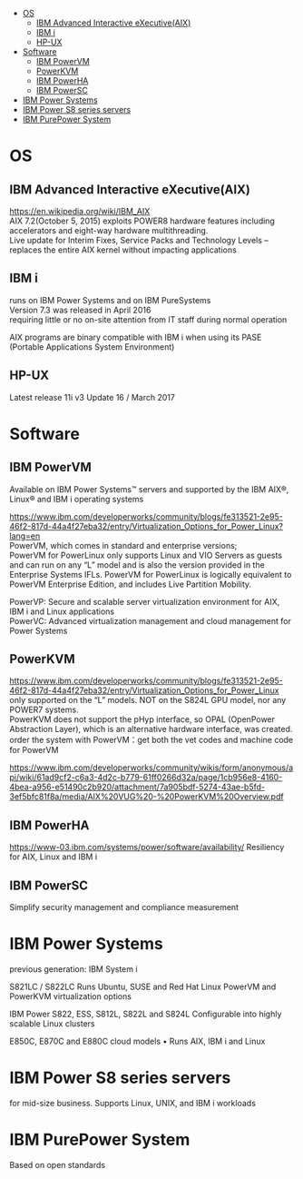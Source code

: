 <!-- TOC -->

- [OS](#os)
    - [IBM Advanced Interactive eXecutive(AIX)](#ibm-advanced-interactive-executiveaix)
    - [IBM i](#ibm-i)
    - [HP-UX](#hp-ux)
- [Software](#software)
    - [IBM PowerVM](#ibm-powervm)
    - [PowerKVM](#powerkvm)
    - [IBM PowerHA](#ibm-powerha)
    - [IBM PowerSC](#ibm-powersc)
- [IBM Power Systems](#ibm-power-systems)
- [IBM Power S8 series servers](#ibm-power-s8-series-servers)
- [IBM PurePower System](#ibm-purepower-system)

<!-- /TOC -->

# OS
## IBM Advanced Interactive eXecutive(AIX)
https://en.wikipedia.org/wiki/IBM_AIX  
AIX 7.2(October 5, 2015) exploits POWER8 hardware features including accelerators and eight-way hardware multithreading.  
Live update for Interim Fixes, Service Packs and Technology Levels – replaces the entire AIX kernel without impacting applications  

## IBM i
runs on IBM Power Systems and on IBM PureSystems  
Version 7.3 was released in April 2016  
requiring little or no on-site attention from IT staff during normal operation

AIX programs are binary compatible with IBM i when using its PASE (Portable Applications System Environment)

## HP-UX
Latest release	11i v3 Update 16 / March 2017  

# Software
## IBM PowerVM
Available on IBM Power Systems™ servers and supported by the IBM AIX®, Linux® and IBM i operating systems

https://www.ibm.com/developerworks/community/blogs/fe313521-2e95-46f2-817d-44a4f27eba32/entry/Virtualization_Options_for_Power_Linux?lang=en  
PowerVM, which comes in standard and enterprise versions;  
PowerVM for PowerLinux only supports Linux and VIO Servers as guests and can run on any “L” model and is also the version provided in the Enterprise Systems IFLs.  PowerVM for PowerLinux is logically equivalent to PowerVM Enterprise Edition, and includes Live Partition Mobility.

PowerVP: Secure and scalable server virtualization environment for AIX, IBM i and Linux applications  
PowerVC: Advanced virtualization management and cloud management for Power Systems

## PowerKVM
https://www.ibm.com/developerworks/community/blogs/fe313521-2e95-46f2-817d-44a4f27eba32/entry/Virtualization_Options_for_Power_Linux
only supported on the “L” models. NOT on the S824L GPU model, nor any POWER7 systems.  
PowerKVM does not support the pHyp interface, so OPAL (OpenPower Abstraction Layer), which is an alternative hardware interface, was created.  
order the system with PowerVM：get both the vet codes and machine code for PowerVM

https://www.ibm.com/developerworks/community/wikis/form/anonymous/api/wiki/61ad9cf2-c6a3-4d2c-b779-61ff0266d32a/page/1cb956e8-4160-4bea-a956-e51490c2b920/attachment/7a905bdf-5274-43ae-b5fd-3ef5bfc81f8a/media/AIX%20VUG%20-%20PowerKVM%20Overview.pdf

## IBM PowerHA
https://www-03.ibm.com/systems/power/software/availability/
Resiliency for AIX, Linux and IBM i  

## IBM PowerSC
Simplify security management and compliance measurement

# IBM Power Systems
previous generation: IBM System i

S821LC / S822LC
Runs Ubuntu, SUSE and Red Hat Linux
PowerVM and PowerKVM virtualization options

IBM Power S822, ESS, S812L, S822L and S824L
Configurable into highly scalable Linux clusters

E850C, E870C and E880C cloud models
• Runs AIX, IBM i and Linux

# IBM Power S8 series servers
for mid-size business.
Supports Linux, UNIX, and IBM i workloads

# IBM PurePower System
Based on open standards